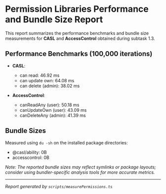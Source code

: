 # Permission Libraries Performance and Bundle Size Report

This report summarizes the performance benchmarks and bundle size measurements for **CASL** and **AccessControl** obtained during subtask 1.3.

## Performance Benchmarks (100,000 iterations)

- **CASL**:
  - can read: 46.92 ms
  - can update own: 64.08 ms
  - can delete (admin): 38.02 ms

- **AccessControl**:
  - canReadAny (user): 50.18 ms
  - canUpdateOwn (user): 43.09 ms
  - canDeleteAny (admin): 41.39 ms

## Bundle Sizes

Measured using `du -sh` on the installed package directories:

- @casl/ability: 0B
- accesscontrol: 0B

*Note: The reported bundle sizes may reflect symlinks or package layouts; consider using bundler-specific analysis tools for more accurate metrics.*

---

*Report generated by `scripts/measurePermissions.ts`* 